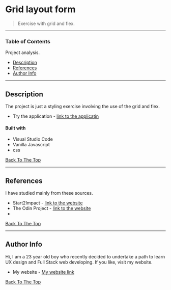 # Grid layout form

> Exercise with grid and flex.

---

### Table of Contents
Project analysis.

- [Description](#description)
- [References](#references)
- [Author Info](#author-info)

---

## Description

The project is just a styling exercise involving the use of the grid and flex.<br />

- Try the application - [link to the applicatin](https://odin-form-project269.netlify.app/)

#### Built with

- Visual Studio Code
- Vanilla Javascript
- css

[Back To The Top](#Grid-layout-form)

---

## References

I have studied mainly from these sources.

- Start2Impact - [link to the website](https://www.start2impact.it/?utm_source=google&utm_medium=cpc&utm_campaign=Search_Brand&gclid=Cj0KCQiAieWOBhCYARIsANcOw0w5QK43cTLhwCWpsKfugzdnDB3c2GLK78gn2BA0thbsMWDFx5T7NRwaAp8XEALw_wcB)
- The Odin Project - [link to the website](https://www.theodinproject.com/)
- 
[Back To The Top](#Grid-layout-form)

---

## Author Info

Hi, I am a 23 year old boy who recently decided to undertake a path to learn UX design and Full Stack web developing.
If you like, visit my website.

- My website - [My website link](https://ale269.github.io/website/)

[Back To The Top](#Grid-layout-form)

